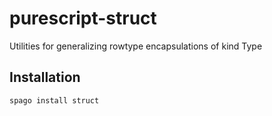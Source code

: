 # purescript-struct

Utilities for generalizing rowtype encapsulations of kind Type

## Installation

```sh
spago install struct
```
